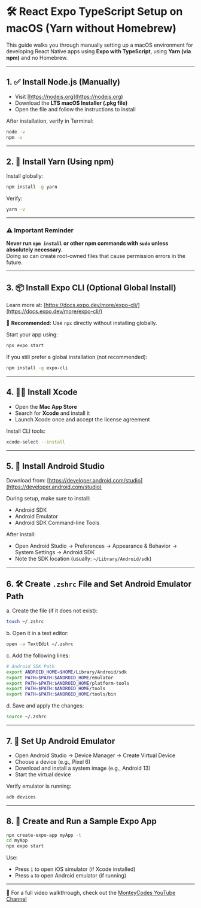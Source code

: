 # 🛠 React Expo TypeScript Setup on macOS (Yarn without Homebrew)

This guide walks you through manually setting up a macOS environment for developing React Native apps using **Expo with TypeScript**, using **Yarn (via npm)** and no Homebrew.

---

## 1. ✅ Install Node.js (Manually)

- Visit [https://nodejs.org](https://nodejs.org)
- Download the **LTS macOS Installer (.pkg file)**
- Open the file and follow the instructions to install

After installation, verify in Terminal:

```bash
node -v
npm -v
```

---

## 2. 🧶 Install Yarn (Using npm)

Install globally:

```bash
npm install -g yarn
```

Verify:

```bash
yarn -v
```

---

### ⚠️ Important Reminder

**Never run `npm install` or other npm commands with `sudo` unless absolutely necessary.**  
Doing so can create root-owned files that cause permission errors in the future.

---

## 3. 📦 Install Expo CLI (Optional Global Install)

Learn more at: [https://docs.expo.dev/more/expo-cli/](https://docs.expo.dev/more/expo-cli/)

📌 **Recommended:** Use `npx` directly without installing globally.

Start your app using:

```bash
npx expo start
```

If you still prefer a global installation (not recommended):

```bash
npm install -g expo-cli
```

---

## 4. 🧑‍💻 Install Xcode

- Open the **Mac App Store**
- Search for **Xcode** and install it
- Launch Xcode once and accept the license agreement

Install CLI tools:

```bash
xcode-select --install
```

---

## 5. 🤖 Install Android Studio

Download from: [https://developer.android.com/studio](https://developer.android.com/studio)

During setup, make sure to install:

- Android SDK  
- Android Emulator  
- Android SDK Command-line Tools

After install:

- Open Android Studio → Preferences → Appearance & Behavior → System Settings → Android SDK
- Note the SDK location (usually: `~/Library/Android/sdk`)

---

## 6. 🛠 Create `.zshrc` File and Set Android Emulator Path

a. Create the file (if it does not exist):

```bash
touch ~/.zshrc
```

b. Open it in a text editor:

```bash
open -a TextEdit ~/.zshrc
```

c. Add the following lines:

```bash
# Android SDK Path
export ANDROID_HOME=$HOME/Library/Android/sdk
export PATH=$PATH:$ANDROID_HOME/emulator
export PATH=$PATH:$ANDROID_HOME/platform-tools
export PATH=$PATH:$ANDROID_HOME/tools
export PATH=$PATH:$ANDROID_HOME/tools/bin
```

d. Save and apply the changes:

```bash
source ~/.zshrc
```

---

## 7. 📱 Set Up Android Emulator

- Open Android Studio → Device Manager → Create Virtual Device
- Choose a device (e.g., Pixel 6)
- Download and install a system image (e.g., Android 13)
- Start the virtual device

Verify emulator is running:

```bash
adb devices
```

---

## 8. 🚀 Create and Run a Sample Expo App

```bash
npx create-expo-app myApp -t
cd myApp
npx expo start
```

Use:
- Press `i` to open iOS simulator (if Xcode installed)
- Press `a` to open Android emulator (if running)

---

🎥 For a full video walkthrough, check out the [MonteyCodes YouTube Channel](https://www.youtube.com/@sergiomontey)
